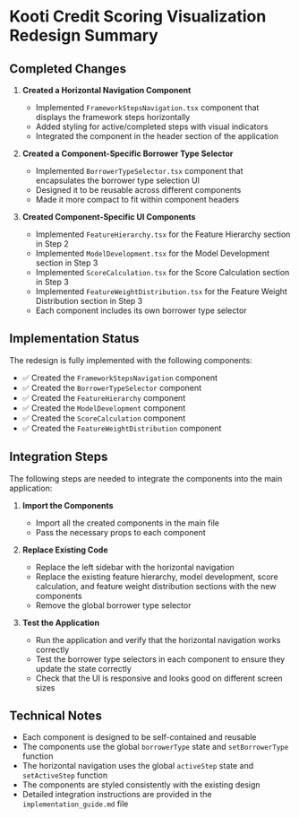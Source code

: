 # Kooti Credit Scoring Visualization Redesign Summary

## Completed Changes

1. **Created a Horizontal Navigation Component**
   - Implemented `FrameworkStepsNavigation.tsx` component that displays the framework steps horizontally
   - Added styling for active/completed steps with visual indicators
   - Integrated the component in the header section of the application

2. **Created a Component-Specific Borrower Type Selector**
   - Implemented `BorrowerTypeSelector.tsx` component that encapsulates the borrower type selection UI
   - Designed it to be reusable across different components
   - Made it more compact to fit within component headers

3. **Created Component-Specific UI Components**
   - Implemented `FeatureHierarchy.tsx` for the Feature Hierarchy section in Step 2
   - Implemented `ModelDevelopment.tsx` for the Model Development section in Step 3
   - Implemented `ScoreCalculation.tsx` for the Score Calculation section in Step 3
   - Implemented `FeatureWeightDistribution.tsx` for the Feature Weight Distribution section in Step 3
   - Each component includes its own borrower type selector

## Implementation Status

The redesign is fully implemented with the following components:

- ✅ Created the `FrameworkStepsNavigation` component
- ✅ Created the `BorrowerTypeSelector` component
- ✅ Created the `FeatureHierarchy` component
- ✅ Created the `ModelDevelopment` component
- ✅ Created the `ScoreCalculation` component
- ✅ Created the `FeatureWeightDistribution` component

## Integration Steps

The following steps are needed to integrate the components into the main application:

1. **Import the Components**
   - Import all the created components in the main file
   - Pass the necessary props to each component

2. **Replace Existing Code**
   - Replace the left sidebar with the horizontal navigation
   - Replace the existing feature hierarchy, model development, score calculation, and feature weight distribution sections with the new components
   - Remove the global borrower type selector

3. **Test the Application**
   - Run the application and verify that the horizontal navigation works correctly
   - Test the borrower type selectors in each component to ensure they update the state correctly
   - Check that the UI is responsive and looks good on different screen sizes

## Technical Notes

- Each component is designed to be self-contained and reusable
- The components use the global `borrowerType` state and `setBorrowerType` function
- The horizontal navigation uses the global `activeStep` state and `setActiveStep` function
- The components are styled consistently with the existing design
- Detailed integration instructions are provided in the `implementation_guide.md` file